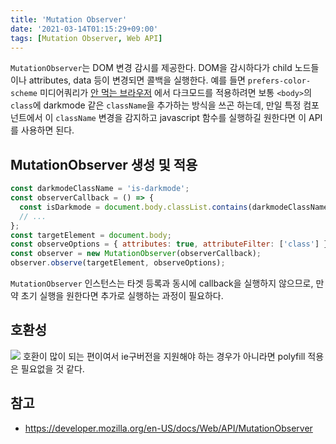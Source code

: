 ```yaml
---
title: 'Mutation Observer'
date: '2021-03-14T01:15:29+09:00'
tags: [Mutation Observer, Web API]
---
```


`MutationObserver`는 DOM 변경 감시를 제공한다. DOM을 감시하다가 child 노드들이나 attributes, data 등이 변경되면 콜백을 실행한다.
예를 들면 `prefers-color-scheme` 미디어쿼리가 [안 먹는 브라우저](https://caniuse.com/?search=prefers-color-scheme) 에서 다크모드를 적용하려면 보통 `<body>`의 `class`에 darkmode 같은 `className`을 추가하는 방식을 쓰곤 하는데, 만일 특정 컴포넌트에서 이 `className` 변경을 감지하고 javascript 함수를 실행하길 원한다면 이 API를 사용하면 된다.

## MutationObserver 생성 및 적용

```js
const darkmodeClassName = 'is-darkmode';
const observerCallback = () => {
  const isDarkmode = document.body.classList.contains(darkmodeClassName);
  // ...
};
const targetElement = document.body;
const observeOptions = { attributes: true, attributeFilter: ['class'] };
const observer = new MutationObserver(observerCallback);
observer.observe(targetElement, observeOptions);
```

`MutationObserver` 인스턴스는 타겟 등록과 동시에 callback을 실행하지 않으므로, 만약 초기 실행을 원한다면 추가로 실행하는 과정이 필요하다.

## 호환성

![](~/assets/image-3.png)
호환이 많이 되는 편이여서 ie구버전을 지원해야 하는 경우가 아니라면 polyfill 적용은 필요없을 것 같다.

## 참고

- https://developer.mozilla.org/en-US/docs/Web/API/MutationObserver

